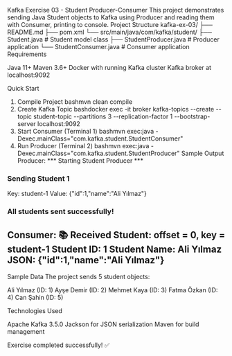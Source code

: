Kafka Exercise 03 - Student Producer-Consumer
This project demonstrates sending Java Student objects to Kafka using Producer and reading them with Consumer, printing to console.
Project Structure
kafka-ex-03/
├── README.md
├── pom.xml
└── src/main/java/com/kafka/student/
    ├── Student.java          # Student model class
    ├── StudentProducer.java  # Producer application
    └── StudentConsumer.java  # Consumer application
Requirements

Java 11+
Maven 3.6+
Docker with running Kafka cluster
Kafka broker at localhost:9092

Quick Start
1. Compile Project
bashmvn clean compile
2. Create Kafka Topic
bashdocker exec -it broker kafka-topics --create --topic student-topic --partitions 3 --replication-factor 1 --bootstrap-server localhost:9092
3. Start Consumer (Terminal 1)
bashmvn exec:java -Dexec.mainClass="com.kafka.student.StudentConsumer"
4. Run Producer (Terminal 2)
bashmvn exec:java -Dexec.mainClass="com.kafka.student.StudentProducer"
Sample Output
Producer:
*** Starting Student Producer ***
### Sending Student 1 ###
Key: student-1
Value: {"id":1,"name":"Ali Yılmaz"}
### All students sent successfully! ###
Consumer:
📚 Received Student:
   offset = 0, key = student-1
   Student ID: 1
   Student Name: Ali Yılmaz
   JSON: {"id":1,"name":"Ali Yılmaz"}
   --------------------------------
Sample Data
The project sends 5 student objects:

Ali Yılmaz (ID: 1)
Ayşe Demir (ID: 2)
Mehmet Kaya (ID: 3)
Fatma Özkan (ID: 4)
Can Şahin (ID: 5)

Technologies Used

Apache Kafka 3.5.0
Jackson for JSON serialization
Maven for build management

Exercise completed successfully! ✅
